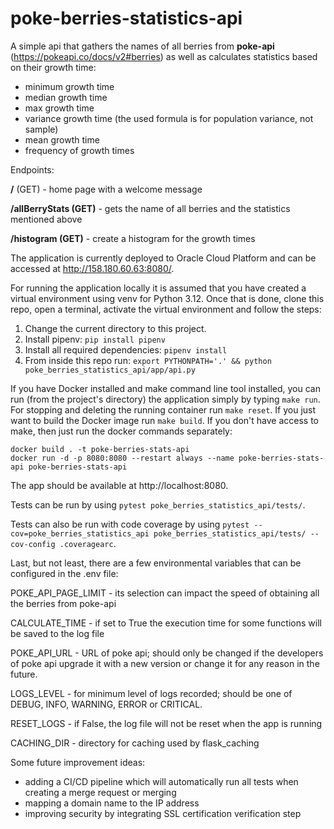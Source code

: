 # poke-berries-statistics-api

A simple api that gathers the names of all berries from **poke-api** (https://pokeapi.co/docs/v2#berries) as well as 
calculates statistics based on their growth time:
- minimum growth time
- median growth time
- max growth time
- variance growth time (the used formula is for population variance, not sample)
- mean growth time
- frequency of growth times

Endpoints:

**/** (GET) - home page with a welcome message

**/allBerryStats (GET)** - gets the name of all berries and the statistics mentioned above

**/histogram (GET)** - create a histogram for the growth times


The application is currently deployed to Oracle Cloud Platform and can be accessed at http://158.180.60.63:8080/.

For running the application locally it is assumed that you have created a virtual environment using venv for Python 3.12.
Once that is done, clone this repo, open a terminal, activate the virtual environment and follow the steps:
1. Change the current directory to this project.
2. Install pipenv: `pip install pipenv` 
3. Install all required dependencies: `pipenv install`
4. From inside this repo run: `export PYTHONPATH='.' && python poke_berries_statistics_api/app/api.py`

If you have Docker installed and make command line tool installed, you can run (from the project's directory)
the application simply by typing `make run`. For stopping and deleting the running container run `make reset`. 
If you just want to build the Docker image run `make build`. If you don't have access to make, then just run the docker
commands separately:

    docker build . -t poke-berries-stats-api
    docker run -d -p 8080:8080 --restart always --name poke-berries-stats-api poke-berries-stats-api
The app should be available at http://localhost:8080.

Tests can be run by using `pytest poke_berries_statistics_api/tests/`. 

Tests can also be run with code coverage by using
`pytest --cov=poke_berries_statistics_api poke_berries_statistics_api/tests/ --cov-config .coveragearc`.

Last, but not least, there are a few environmental variables that can be configured in the .env file:

POKE_API_PAGE_LIMIT - its selection can impact the speed of obtaining all the berries from poke-api

CALCULATE_TIME - if set to True the execution time for some functions will be saved to the log file

POKE_API_URL - URL of poke api; should only be changed if the developers of poke api upgrade it with a new version or
change it for any reason in the future.

LOGS_LEVEL - for minimum level of logs recorded; should be one of DEBUG, INFO, WARNING, ERROR or CRITICAL.

RESET_LOGS - if False, the log file will not be reset when the app is running

CACHING_DIR - directory for caching used by flask_caching

Some future improvement ideas:
- adding a CI/CD pipeline which will automatically run all tests when creating a merge request or merging
- mapping a domain name to the IP address
- improving security by integrating SSL certification verification step